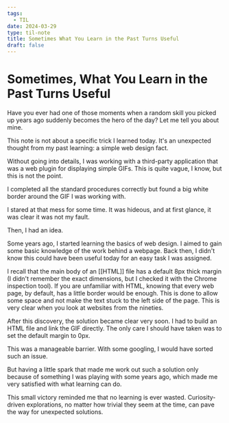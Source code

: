 ```yaml
---
tags:
  - TIL
date: 2024-03-29
type: til-note
title: Sometimes What You Learn in the Past Turns Useful
draft: false
---
```

# Sometimes, What You Learn in the Past Turns Useful

Have you ever had one of those moments when a random skill you picked up years ago suddenly becomes the hero of the day? Let me tell you about mine.

This note is not about a specific trick I learned today. It's an unexpected thought from my past learning: a simple web design fact.

Without going into details, I was working with a third-party application that was a web plugin for displaying simple GIFs. This is quite vague, I know, but this is not the point.

I completed all the standard procedures correctly but found a big white border around the GIF I was working with.

I stared at that mess for some time. It was hideous, and at first glance, it was clear it was not my fault.

Then, I had an idea.

Some years ago, I started learning the basics of web design. I aimed to gain some basic knowledge of the work behind a webpage. Back then, I didn't know this could have been useful today for an easy task I was assigned.

I recall that the main body of an [[HTML]] file has a default 8px thick margin (I didn't remember the exact dimensions, but I checked it with the Chrome inspection tool). If you are unfamiliar with HTML, knowing that every web page, by default, has a little border would be enough. This is done to allow some space and not make the text stuck to the left side of the page. This is very clear when you look at websites from the nineties.

After this discovery, the solution became clear very soon. I had to build an HTML file and link the GIF directly. The only care I should have taken was to set the default margin to 0px.

This was a manageable barrier. With some googling, I would have sorted such an issue.

But having a little spark that made me work out such a solution only because of something I was playing with some years ago, which made me very satisfied with what learning can do.

This small victory reminded me that no learning is ever wasted. Curiosity-driven explorations, no matter how trivial they seem at the time, can pave the way for unexpected solutions.
